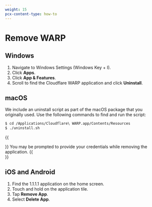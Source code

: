 ```yaml
---
weight: 15
pcx-content-type: how-to
---
```


# Remove WARP

## Windows

1. Navigate to Windows Settings (Windows Key + I).
1. Click **Apps**.
1. Click **App & Features**.
1. Scroll to find the Cloudflare WARP application and click **Uninstall**.

## macOS

We include an uninstall script as part of the macOS package that you originally used. Use the following commands to find and run the script:

```sh
$ cd /Applications/Cloudflare\ WARP.app/Contents/Resources
$ ./uninstall.sh
```

{{<Aside>}}
You may be prompted to provide your credentials while removing the application.
{{</Aside>}}

## iOS and Android

1. Find the 1.1.1.1 application on the home screen.
1. Touch and hold on the application tile.
1. Tap **Remove App**.
1. Select **Delete App**.

